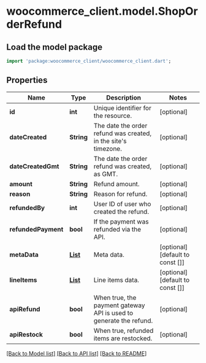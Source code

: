 # woocommerce_client.model.ShopOrderRefund

## Load the model package
```dart
import 'package:woocommerce_client/woocommerce_client.dart';
```

## Properties
Name | Type | Description | Notes
------------ | ------------- | ------------- | -------------
**id** | **int** | Unique identifier for the resource. | [optional] 
**dateCreated** | **String** | The date the order refund was created, in the site's timezone. | [optional] 
**dateCreatedGmt** | **String** | The date the order refund was created, as GMT. | [optional] 
**amount** | **String** | Refund amount. | [optional] 
**reason** | **String** | Reason for refund. | [optional] 
**refundedBy** | **int** | User ID of user who created the refund. | [optional] 
**refundedPayment** | **bool** | If the payment was refunded via the API. | [optional] 
**metaData** | [**List<ShopCoupon1MetaDataInner>**](ShopCoupon1MetaDataInner.md) | Meta data. | [optional] [default to const []]
**lineItems** | [**List<ShopOrderRefundLineItemsInner>**](ShopOrderRefundLineItemsInner.md) | Line items data. | [optional] [default to const []]
**apiRefund** | **bool** | When true, the payment gateway API is used to generate the refund. | [optional] 
**apiRestock** | **bool** | When true, refunded items are restocked. | [optional] 

[[Back to Model list]](../README.md#documentation-for-models) [[Back to API list]](../README.md#documentation-for-api-endpoints) [[Back to README]](../README.md)


